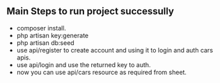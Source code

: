 
## Main Steps to run project successully 

- composer install.
- php artisan key:generate
- php artisan db:seed
- use api/register to create account and using it to login and auth cars apis.
- use api/login and use the returned key to auth.
- now you can use api/cars resource as required from sheet.

